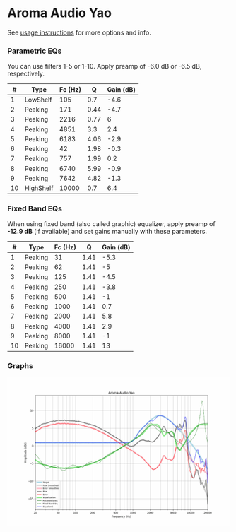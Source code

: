 # Aroma Audio Yao
See [usage instructions](https://github.com/jaakkopasanen/AutoEq#usage) for more options and info.

### Parametric EQs
You can use filters 1-5 or 1-10. Apply preamp of -6.0 dB or -6.5 dB, respectively.

|   # | Type      |   Fc (Hz) |    Q |   Gain (dB) |
|-----|-----------|-----------|------|-------------|
|   1 | LowShelf  |       105 | 0.7  |        -4.6 |
|   2 | Peaking   |       171 | 0.44 |        -4.7 |
|   3 | Peaking   |      2216 | 0.77 |         6   |
|   4 | Peaking   |      4851 | 3.3  |         2.4 |
|   5 | Peaking   |      6183 | 4.06 |        -2.9 |
|   6 | Peaking   |        42 | 1.98 |        -0.3 |
|   7 | Peaking   |       757 | 1.99 |         0.2 |
|   8 | Peaking   |      6740 | 5.99 |        -0.9 |
|   9 | Peaking   |      7642 | 4.82 |        -1.3 |
|  10 | HighShelf |     10000 | 0.7  |         6.4 |

### Fixed Band EQs
When using fixed band (also called graphic) equalizer, apply preamp of **-12.9 dB** (if available) and set gains manually with these parameters.

|   # | Type    |   Fc (Hz) |    Q |   Gain (dB) |
|-----|---------|-----------|------|-------------|
|   1 | Peaking |        31 | 1.41 |        -5.3 |
|   2 | Peaking |        62 | 1.41 |        -5   |
|   3 | Peaking |       125 | 1.41 |        -4.5 |
|   4 | Peaking |       250 | 1.41 |        -3.8 |
|   5 | Peaking |       500 | 1.41 |        -1   |
|   6 | Peaking |      1000 | 1.41 |         0.7 |
|   7 | Peaking |      2000 | 1.41 |         5.8 |
|   8 | Peaking |      4000 | 1.41 |         2.9 |
|   9 | Peaking |      8000 | 1.41 |        -1   |
|  10 | Peaking |     16000 | 1.41 |        13   |

### Graphs
![](./Aroma%20Audio%20Yao.png)
